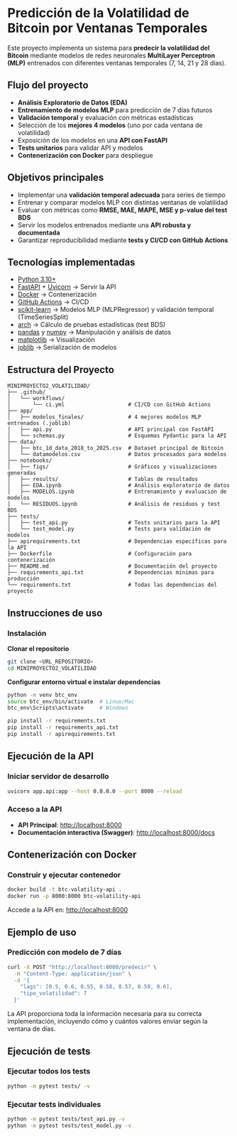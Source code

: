 # Predicción de la Volatilidad de Bitcoin por Ventanas Temporales

Este proyecto implementa un sistema para **predecir la volatilidad del Bitcoin** mediante modelos de redes neuronales **MultiLayer Perceptron (MLP)** entrenados con diferentes ventanas temporales (7, 14, 21 y 28 días).

## Flujo del proyecto

- **Análisis Exploratorio de Datos (EDA)**  
- **Entrenamiento de modelos MLP** para predicción de 7 días futuros  
- **Validación temporal** y evaluación con métricas estadísticas  
- Selección de los **mejores 4 modelos** (uno por cada ventana de volatilidad)  
- Exposición de los modelos en una **API con FastAPI**  
- **Tests unitarios** para validar API y modelos  
- **Contenerización con Docker** para despliegue  

## Objetivos principales

- Implementar una **validación temporal adecuada** para series de tiempo  
- Entrenar y comparar modelos MLP con distintas ventanas de volatilidad  
- Evaluar con métricas como **RMSE, MAE, MAPE, MSE y p-value del test BDS**  
- Servir los modelos entrenados mediante una **API robusta y documentada**  
- Garantizar reproducibilidad mediante **tests y CI/CD con GitHub Actions**

## Tecnologías implementadas

- [Python 3.10+](https://www.python.org/)
- [FastAPI](https://fastapi.tiangolo.com/) + [Uvicorn](https://www.uvicorn.org/) → Servir la API  
- [Docker](https://www.docker.com/) → Contenerización  
- [GitHub Actions](https://docs.github.com/en/actions) → CI/CD  
- [scikit-learn](https://scikit-learn.org/stable/) → Modelos MLP (MLPRegressor) y validación temporal (TimeSeriesSplit)  
- [arch](https://arch.readthedocs.io/) → Cálculo de pruebas estadísticas (test BDS)  
- [pandas](https://pandas.pydata.org/) y [numpy](https://numpy.org/) → Manipulación y análisis de datos  
- [matplotlib](https://matplotlib.org/) → Visualización  
- [joblib](https://joblib.readthedocs.io/) → Serialización de modelos  

## Estructura del Proyecto

```
MINIPROYECTO2_VOLATILIDAD/
├── .github/
│   └── workflows/
│       └── ci.yml                    # CI/CD con GitHub Actions
├── app/
│   ├── modelos_finales/              # 4 mejores modelos MLP entrenados (.joblib)
│   ├── api.py                        # API principal con FastAPI
│   └── schemas.py                    # Esquemas Pydantic para la API
├── data/
│   ├── btc_1d_data_2018_to_2025.csv  # Dataset principal de Bitcoin
│   └── datamodelos.csv               # Datos procesados para modelos
├── notebooks/
│   ├── figs/                         # Gráficos y visualizaciones generadas
│   ├── results/                      # Tablas de resultados
│   ├── EDA.ipynb                     # Análisis exploratorio de datos
│   ├── MODELOS.ipynb                 # Entrenamiento y evaluación de modelos
│   └── RESIDUOS.ipynb                # Análisis de residuos y test BDS
├── tests/
│   ├── test_api.py                   # Tests unitarios para la API
│   └── test_model.py                 # Tests para validación de modelos
├── apirequirements.txt               # Dependencias específicas para la API
├── Dockerfile                        # Configuración para contenerización
├── README.md                         # Documentación del proyecto
├── requirements_api.txt              # Dependencias mínimas para producción
└── requirements.txt                  # Todas las dependencias del proyecto
```

## Instrucciones de uso

### Instalación

**Clonar el repositorio**

```bash
git clone <URL_REPOSITORIO>
cd MINIPROYECTO2_VOLATILIDAD
```

**Configurar entorno virtual e instalar dependencias**

```bash
python -m venv btc_env
source btc_env/bin/activate  # Linux/Mac
btc_env\Scripts\activate     # Windows

pip install -r requirements.txt
pip install -r requirements_api.txt
pip install -r apirequirements.txt
```

## Ejecución de la API

### Iniciar servidor de desarrollo

```bash
uvicorn app.api:app --host 0.0.0.0 --port 8000 --reload
```

### Acceso a la API

- **API Principal**: [http://localhost:8000](http://localhost:8000)  
- **Documentación interactiva (Swagger)**: [http://localhost:8000/docs](http://localhost:8000/docs)

## Contenerización con Docker

### Construir y ejecutar contenedor

```bash
docker build -t btc-volatility-api .
docker run -p 8000:8000 btc-volatility-api
```

Accede a la API en: [http://localhost:8000](http://localhost:8000)

## Ejemplo de uso

### Predicción con modelo de 7 días

```bash
curl -X POST "http://localhost:8000/predecir" \
  -H "Content-Type: application/json" \
  -d '{
    "lags": [0.5, 0.6, 0.55, 0.58, 0.57, 0.59, 0.6],
    "tipo_volatilidad": 7
  }'
```

La API proporciona toda la información necesaria para su correcta implementación, incluyendo cómo y cuántos valores enviar según la ventana de días.

## Ejecución de tests

### Ejecutar todos los tests

```bash
python -m pytest tests/ -v
```

### Ejecutar tests individuales

```bash
python -m pytest tests/test_api.py -v
python -m pytest tests/test_model.py -v
```
